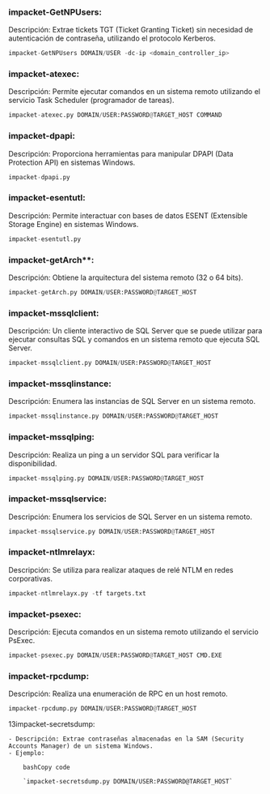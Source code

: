 ### impacket-GetNPUsers:
Descripción: Extrae tickets TGT (Ticket Granting Ticket) sin necesidad de autenticación de contraseña, utilizando el protocolo Kerberos.
```python
impacket-GetNPUsers DOMAIN/USER -dc-ip <domain_controller_ip>
```
### impacket-atexec:
Descripción: Permite ejecutar comandos en un sistema remoto utilizando el servicio Task Scheduler (programador de tareas).
```python
impacket-atexec.py DOMAIN/USER:PASSWORD@TARGET_HOST COMMAND
```
### impacket-dpapi:
Descripción: Proporciona herramientas para manipular DPAPI (Data Protection API) en sistemas Windows.
```python
impacket-dpapi.py
```
### impacket-esentutl:
Descripción: Permite interactuar con bases de datos ESENT (Extensible Storage Engine) en sistemas Windows.
```python
impacket-esentutl.py
```
### impacket-getArch**:
Descripción: Obtiene la arquitectura del sistema remoto (32 o 64 bits).
```python
impacket-getArch.py DOMAIN/USER:PASSWORD@TARGET_HOST
```
### impacket-mssqlclient:
Descripción: Un cliente interactivo de SQL Server que se puede utilizar para ejecutar consultas SQL y comandos en un sistema remoto que ejecuta SQL Server.
```python
impacket-mssqlclient.py DOMAIN/USER:PASSWORD@TARGET_HOST
```
### impacket-mssqlinstance:
Descripción: Enumera las instancias de SQL Server en un sistema remoto.
```python
impacket-mssqlinstance.py DOMAIN/USER:PASSWORD@TARGET_HOST
```
### impacket-mssqlping:
Descripción: Realiza un ping a un servidor SQL para verificar la disponibilidad.
```python
impacket-mssqlping.py DOMAIN/USER:PASSWORD@TARGET_HOST
```
### impacket-mssqlservice:
Descripción: Enumera los servicios de SQL Server en un sistema remoto.
```python
impacket-mssqlservice.py DOMAIN/USER:PASSWORD@TARGET_HOST
```
### impacket-ntlmrelayx:
Descripción: Se utiliza para realizar ataques de relé NTLM en redes corporativas.
```python
impacket-ntlmrelayx.py -tf targets.txt
```
### impacket-psexec:
Descripción: Ejecuta comandos en un sistema remoto utilizando el servicio PsExec.
```python
impacket-psexec.py DOMAIN/USER:PASSWORD@TARGET_HOST CMD.EXE
```
### impacket-rpcdump:
Descripción: Realiza una enumeración de RPC en un host remoto.
```python
impacket-rpcdump.py DOMAIN/USER:PASSWORD@TARGET_HOST
```
        
13impacket-secretsdump:
    
    - Descripción: Extrae contraseñas almacenadas en la SAM (Security Accounts Manager) de un sistema Windows.
    - Ejemplo:
        
        bashCopy code
        
        `impacket-secretsdump.py DOMAIN/USER:PASSWORD@TARGET_HOST`